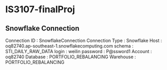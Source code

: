 # IS3107-finalProj

## Snowflake Connection
Connection ID : SnowflakeConnection
Connection Type : Snowflake
Host : oq82740.ap-southeast-1.snowflakecomputing.com
schema : STI_DAILY_RAW_DATA
login : weilin
password : P@ssword1
Account : oq82740
Database : PORTFOLIO_REBALANCING
Warehouse : PORTFOLIO_REBALANCING
